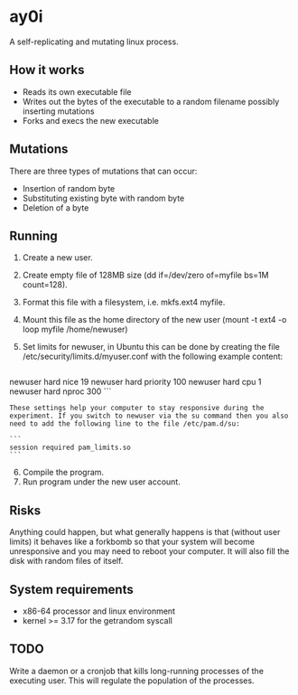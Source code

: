 # ay0i
A self-replicating and mutating linux process.

## How it works
- Reads its own executable file
- Writes out the bytes of the executable to a random filename possibly inserting mutations
- Forks and execs the new executable

## Mutations
There are three types of mutations that can occur:
- Insertion of random byte
- Substituting existing byte with random byte
- Deletion of a byte

## Running
1. Create a new user.
2. Create empty file of 128MB size (dd if=/dev/zero of=myfile bs=1M count=128).
3. Format this file with a filesystem, i.e. mkfs.ext4 myfile.
4. Mount this file as the home directory of the new user (mount -t ext4 -o loop myfile /home/newuser)
5. Set limits for newuser, in Ubuntu this can be done by creating the file /etc/security/limits.d/myuser.conf with the following example content:

    ```
newuser hard nice 19
newuser hard priority 100
newuser hard cpu 1
newuser hard nproc 300
    ```

    These settings help your computer to stay responsive during the experiment. If you switch to newuser via the su command then you also need to add the following line to the file /etc/pam.d/su:

    ```
    session required pam_limits.so
    ```

6. Compile the program.
7. Run program under the new user account.

## Risks
Anything could happen, but what generally happens is that (without user limits) it behaves like a forkbomb so that your system will become unresponsive and you may need to reboot your computer. It will also fill the disk with random files of itself.

## System requirements
- x86-64 processor and linux environment
- kernel >= 3.17 for the getrandom syscall

## TODO
Write a daemon or a cronjob that kills long-running processes of the executing user. This will regulate the population of the processes.

